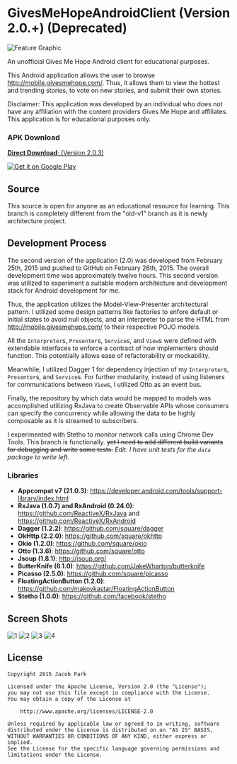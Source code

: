 GivesMeHopeAndroidClient (Version 2.0.+) (Deprecated)
========================

![Feature Graphic](https://cloud.githubusercontent.com/assets/9499097/6401496/f288cb8c-bdce-11e4-9d6e-1121e2b3c02c.jpg)

An unofficial Gives Me Hope Android client for educational purposes.

This Android application allows the user to browse http://mobile.givesmehope.com/. Thus, it allows them to view the hottest and trending stories, to vote on new stories, and submit their own stories.

Disclaimer: This application was developed by an individual who does not have any affiliation with the content providers Gives Me Hope and affiliates. This application is for educational purposes only.

### APK Download

[**Direct Download**: (Version 2.0.3)](AnthologyForGMH_6.apk)

<a href="https://play.google.com/store/apps/details?id=com.jparkie.givesmehope">
  <img alt="Get it on Google Play"
       src="https://developer.android.com/images/brand/en_generic_rgb_wo_45.png" />
</a>

## Source

This source is open for anyone as an educational resource for learning. This branch is completely different from the "old-v1" branch as it is newly architecture project.

## Development Process

The second version of the application (2.0) was developed from February 25th, 2015 and pushed to GitHub on February 26th, 2015. The overall development time was approximately twelve hours. This second version was utilized to experiment a suitable modern architecture and development stack for Android development for me. 

Thus, the application utilizes the Model-View-Presenter architectural pattern. I utilized some design patterns like factories to enfore default or initial states to avoid null objects, and an interpreter to parse the HTML from http://mobile.givesmehope.com/ to their respective POJO models. 

All the `Interpreter`s, `Presenter`s, `Service`s, and `View`s were defined with extendable interfaces to enforce a contract of how implementers should function. This potentially allows ease of refactorability or mockability. 

Meanwhile, I utilized Dagger 1 for dependency injection of my `Interpreter`s, `Presenter`s, and `Service`s. For further modularity, instead of using listeners for communications between `View`s, I utilized Otto as an event bus. 

Finally, the repository by which data would be mapped to models was accomplished utilizing RxJava to create Observable APIs whose consumers can specify the concurrency while allowing the data to be highly composable as it is streamed to subscribers.

I experimented with Stetho to monitor network calls using Chrome Dev Tools. This branch is functionally. ~~yet I need to add different build variants for debugging and write some tests.~~ *Edit: I have unit tests for the `data` package to write left.*

### Libraries

- **Appcompat v7 (21.0.3)**: https://developer.android.com/tools/support-library/index.html
- **RxJava (1.0.7) and RxAndroid (0.24.0)**: https://github.com/ReactiveX/RxJava and https://github.com/ReactiveX/RxAndroid
- **Dagger (1.2.2)**: https://github.com/square/dagger
- **OkHttp (2.2.0)**: https://github.com/square/okhttp
- **Okio (1.2.0)**: https://github.com/square/okio
- **Otto (1.3.6)**: https://github.com/square/otto
- **Jsoup (1.8.1)**: http://jsoup.org/
- **ButterKnife (6.1.0)**: https://github.com/JakeWharton/butterknife
- **Picasso (2.5.0)**: https://github.com/square/picasso
- **FloatingActionButton (1.2.0)**: https://github.com/makovkastar/FloatingActionButton
- **Stetho (1.0.0)**: https://github.com/facebook/stetho

## Screen Shots
![1](https://cloud.githubusercontent.com/assets/9499097/4872520/132ad250-61e9-11e4-8137-940962de82e3.png)
![2](https://cloud.githubusercontent.com/assets/9499097/4872519/132629b2-61e9-11e4-871f-ec6849b97189.png)
![3](https://cloud.githubusercontent.com/assets/9499097/4872521/132cf5da-61e9-11e4-968d-8a8d118a0443.png)
![4](https://cloud.githubusercontent.com/assets/9499097/4872522/1335a3d8-61e9-11e4-9b30-d607c9797e7b.png)

## License

    Copyright 2015 Jacob Park
    
    Licensed under the Apache License, Version 2.0 (the "License");
    you may not use this file except in compliance with the License.
    You may obtain a copy of the License at
    
        http://www.apache.org/licenses/LICENSE-2.0
    
    Unless required by applicable law or agreed to in writing, software
    distributed under the License is distributed on an "AS IS" BASIS,
    WITHOUT WARRANTIES OR CONDITIONS OF ANY KIND, either express or implied.
    See the License for the specific language governing permissions and
    limitations under the License.

